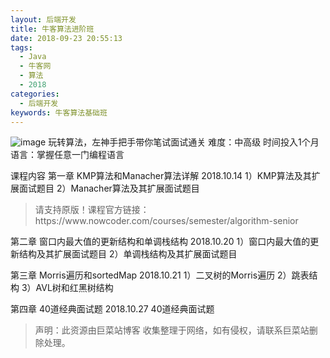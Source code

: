 ```yaml
---
layout: 后端开发
title: 牛客算法进阶班
date: 2018-09-23 20:55:13
tags:
  - Java
  - 牛客网
  - 算法
  - 2018
categories:
  - 后端开发
keywords: 牛客算法基础班
---
```

![image](//uploadfiles.nowcoder.com/images/20171031/59_1509432882590_11EB7133CA0C72D17EF46ED9390DB2F6)
玩转算法，左神手把手带你笔试面试通关
难度：中高级 时间投入1个月 语言：掌握任意一门编程语言

课程内容
第一章
KMP算法和Manacher算法详解 2018.10.14
1）KMP算法及其扩展面试题目
2）Manacher算法及其扩展面试题目

<!-- more -->
<blockquote class="blockquote-center">
请支持原版！课程官方链接：https://www.nowcoder.com/courses/semester/algorithm-senior</blockquote>
</blockquote>



第二章
窗口内最大值的更新结构和单调栈结构 2018.10.20
1）窗口内最大值的更新结构及其扩展面试题目
2）单调栈结构及其扩展面试题目

第三章
Morris遍历和sortedMap 2018.10.21
1）二叉树的Morris遍历
2）跳表结构
3）AVL树和红黑树结构

第四章
40道经典面试题 2018.10.27
40道经典面试题
<blockquote class="blockquote-center">声明：此资源由巨菜站博客 收集整理于网络，如有侵权，请联系巨菜站删除处理。</blockquote>

<div id="jspay" sid="CkBGUZq4657" style="display:none">CkBGUZq4657</div>
<script type="text/javascript" src="https://www.fageka.com/j.js"></script>
<script type="text/javascript" src="https://www.fageka.com/f.js" charset="utf-8"></script>
